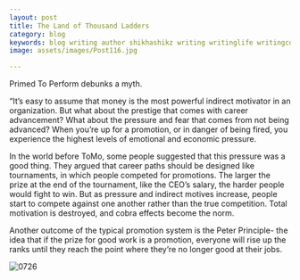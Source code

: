 ```yaml
---
layout: post
title: The Land of Thousand Ladders
category: blog
keywords: blog writing author shikhashikz writing writinglife writingcommunity dailyblogpost dailyblogpostchallenge bookquote primedtoperform
image: assets/images/Post116.jpg

---
```

Primed To Perform debunks a myth.

“It’s easy to assume that money is the most powerful indirect motivator in an organization. But what about the prestige that comes with career advancement? What about the pressure and fear that comes from not being advanced? When you’re up for a promotion, or in danger of being fired, you experience the highest levels of emotional and economic pressure.

In the world before ToMo, some people suggested that this pressure was a good thing. They argued that career paths should be designed like tournaments, in which people competed for promotions. The larger the prize at the end of the tournament, like the CEO’s salary, the harder people would fight to win. But as pressure and indirect motives increase, people start to compete against one another rather than the true competition. Total motivation is destroyed, and cobra effects become the norm.

Another outcome of the typical promotion system is the Peter Principle- the idea that if the prize for good work is a promotion, everyone will rise up the ranks until they reach the point where they’re no longer good at their jobs.

![0726](https://user-images.githubusercontent.com/21696121/126939553-faea69f2-c1e8-46de-b278-87ea6ca489f1.jpg)



